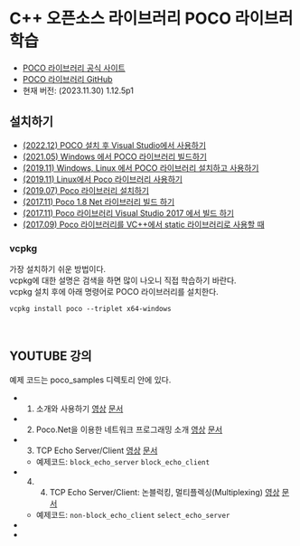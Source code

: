 # C++ 오픈소스 라이브러리 POCO 라이브러 학습
- [POCO 라이브러리 공식 사이트](https://pocoproject.org/ )  
- [POCO 라이브러리 GitHub](https://github.com/pocoproject/poco )  
- 현재 버전: (2023.11.30) 1.12.5p1
  
  
## 설치하기 
- [(2022.12) POCO 설치 후 Visual Studio에서 사용하기](https://smoh.tistory.com/482 )
- [(2021.05) Windows 에서 POCO 라이브러리 빌드하기](https://blog.naver.com/sonmg/222348986911 )
- [(2019.11) Windows, Linux 에서 POCO 라이브러리 설치하고 사용하기](./docs/build_2019-11.md )
- [(2019.11) Linux에서 Poco 라이브러리 사용하기](https://docs.google.com/document/d/17QCamZ0KrLKrnKAFg375EfTWy61QhgWqaswoYAIM9fo/edit?usp=sharing )
- [(2019.07) Poco 라이브러리 설치하기](https://jacking75.github.io/C++_poco_install/ )  
- [(2017.11) Poco 1.8 Net 라이브러리 빌드 하기](https://jacking75.github.io/cpp_poco_net_1-8_build/)
- [(2017.11) Poco 라이브러리 Visual Studio 2017 에서 빌드 하기](https://jacking75.github.io/cpp_poco_build_vs2017/ )
- [(2017.09) Poco 라이브러리를 VC++에서 static 라이브러리로 사용할 때](https://jacking75.github.io/C++_poco_use_static_lib/ )
  
   
### vcpkg 
가장 설치하기 쉬운 방법이다.  
vcpkg에 대한 설명은 검색을 하면 많이 나오니 직접 학습하기 바란다.  
vcpkg 설치 후에 아래 명령어로 POCO 라이브러리를 설치한다.  
```
vcpkg install poco --triplet x64-windows
```  
   
<br>     
   
   
## YOUTUBE 강의 
예제 코드는 poco_samples 디렉토리 안에 있다.  
     
- 01. 소개와 사용하기 [영상](https://youtu.be/GFU1HxxVKx0?si=9OiLYIoqFlaVPb4k ) [문서](https://docs.google.com/presentation/d/e/2PACX-1vSOnOCrEOzG2ibKyQhjEtWlvbROCwbn7S6ZihGm3fIuqZ0WOKiKyCqoEJQ8XakRH3mLcUFfmW-jkONJ/pub?start=false&loop=false&delayms=3000 )
- 02. Poco.Net을 이용한 네트워크 프로그래밍 소개 [영상](https://youtu.be/g49BA8I9aQ8?si=FCSpYFZMk9ej4USd ) [문서](https://docs.google.com/presentation/d/e/2PACX-1vSky41dsHEnn5SktQp__a3LfFree7hobZiHhKCtXovXecLphOdctzMf41CEGG2YRjcW_vGQJ4HM4t4N/pub?start=false&loop=false&delayms=3000 )
- 03. TCP Echo Server/Client [영상](https://youtu.be/U6VgV_vTa8w?si=RoUNOIkF1toictFA )  [문서](https://docs.google.com/presentation/d/e/2PACX-1vRhVRYBCO6QgAygV271R9unpvJ8A5C9bmeneJQsl_UoeBVNAndtjnj9pXNBgbln9_Db5oZ6JTTOhM_p/pub?slide=id.p1 ) 
    - 예제코드: `block_echo_server`  `block_echo_client`  
- 04. 04. TCP Echo Server/Client: 논블럭킹, 멀티플렉싱(Multiplexing) [영상](https://youtu.be/U7jUTEcYQ-k)  [문서](https://docs.google.com/presentation/d/e/2PACX-1vS9NK6HHr9thb4jPDKDUegvvzr3iQHhJ8-FofLmztr--FtSh5xhCoe9DqbjYjLXo2y0mY3d5o-iRtkw/pub?start=false&loop=false&delayms=3000 )
    - 예제코드: `non-block_echo_client`   `select_echo_server`  
- 
- 

  
   